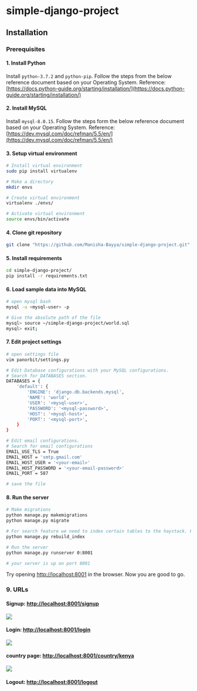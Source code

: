 # simple-django-project
## Installation

### Prerequisites

#### 1. Install Python
Install ```python-3.7.2``` and ```python-pip```. Follow the steps from the below reference document based on your Operating System.
Reference: [https://docs.python-guide.org/starting/installation/](https://docs.python-guide.org/starting/installation/)

#### 2. Install MySQL
Install ```mysql-8.0.15```. Follow the steps form the below reference document based on your Operating System.
Reference: [https://dev.mysql.com/doc/refman/5.5/en/](https://dev.mysql.com/doc/refman/5.5/en/)
#### 3. Setup virtual environment
```bash
# Install virtual environment
sudo pip install virtualenv

# Make a directory
mkdir envs

# Create virtual environment
virtualenv ./envs/

# Activate virtual environment
source envs/bin/activate
```

#### 4. Clone git repository
```bash
git clone "https://github.com/Manisha-Bayya/simple-django-project.git"
```

#### 5. Install requirements
```bash
cd simple-django-project/
pip install -r requirements.txt
```

#### 6. Load sample data into MySQL
```bash
# open mysql bash
mysql -u <mysql-user> -p

# Give the absolute path of the file
mysql> source ~/simple-django-project/world.sql
mysql> exit;

```
#### 7. Edit project settings
```bash
# open settings file
vim panorbit/settings.py

# Edit Database configurations with your MySQL configurations.
# Search for DATABASES section.
DATABASES = {
    'default': {
        'ENGINE': 'django.db.backends.mysql',
        'NAME': 'world',
        'USER': '<mysql-user>',
        'PASSWORD': '<mysql-password>',
        'HOST': '<mysql-host>',
        'PORT': '<mysql-port>',
    }
}

# Edit email configurations.
# Search for email configurations
EMAIL_USE_TLS = True
EMAIL_HOST = 'smtp.gmail.com'
EMAIL_HOST_USER = '<your-email>'
EMAIL_HOST_PASSWORD = '<your-email-password>'
EMAIL_PORT = 587

# save the file
```
#### 8. Run the server
```bash
# Make migrations
python manage.py makemigrations
python manage.py migrate

# For search feature we need to index certain tables to the haystack. For that run below command.
python manage.py rebuild_index

# Run the server
python manage.py runserver 0:8001

# your server is up on port 8001
```
Try opening [http://localhost:8001](http://localhost:8001) in the browser.
Now you are good to go.

### 9. URLs
#### Signup: [http://localhost:8001/signup](http://localhost:8001/signup)
![](https://i.imgur.com/T1KkfXi.png)
#### Login: [http://localhost:8001/login](http://localhost:8001/login)
![](https://i.imgur.com/KvyiuU6.png)
#### country page: [http://localhost:8001/country/kenya](http://localhost:8001/country/kenya)
![](https://i.imgur.com/3zh3YKd.png)
#### Logout: [http://localhost:8001/logout](http://localhost:8001/logout)

